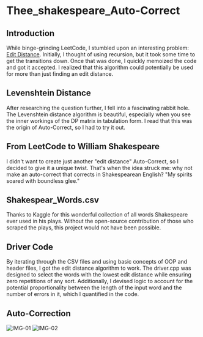 # Thee_shakespeare_Auto-Correct
## Introduction
While binge-grinding LeetCode, I stumbled upon an interesting problem: [Edit Distance](https://leetcode.com/problems/edit-distance/description/). Initially, I thought of using recursion, but it took some time to get the transitions down. Once that was done, I quickly memoized the code and got it accepted. I realized that this algorithm could potentially be used for more than just finding an edit distance.

## Levenshtein Distance
After researching the question further, I fell into a fascinating rabbit hole. The Levenshtein distance algorithm is beautiful, especially when you see the inner workings of the DP matrix in tabulation form. I read that this was the origin of Auto-Correct, so I had to try it out.

## From LeetCode to William Shakespeare
I didn't want to create just another "edit distance" Auto-Correct, so I decided to give it a unique twist. That's when the idea struck me: why not make an auto-correct that corrects in Shakespearean English? "My spirits soared with boundless glee."

## Shakespear_Words.csv
Thanks to Kaggle for this wonderful collection of all words Shakespeare ever used in his plays. Without the open-source contribution of those who scraped the plays, this project would not have been possible.

## Driver Code
By iterating through the CSV files and using basic concepts of OOP and header files, I got the edit distance algorithm to work. The driver.cpp was designed to select the words with the lowest edit distance while ensuring zero repetitions of any sort. Additionally, I devised logic to account for the potential proportionality between the length of the input word and the number of errors in it, which I quantified in the code.

## Auto-Correction
![IMG-01](https://github.com/un-based/Thee_shakespeare_Auto-Correct/assets/128747230/2520db01-2476-406b-b2ac-d799897b7384)
![IMG-02](https://github.com/un-based/Thee_shakespeare_Auto-Correct/assets/128747230/63e42f9b-9b07-46df-8861-fa13c2983399)
